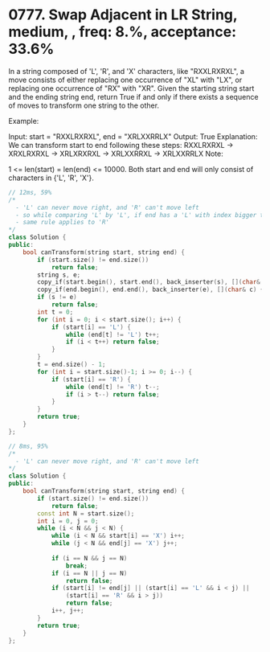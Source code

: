 # 0777. Swap Adjacent in LR String, medium, , freq: 8.%, acceptance: 33.6%

In a string composed of 'L', 'R', and 'X' characters, like "RXXLRXRXL", a move consists of either replacing one occurrence of "XL" with "LX", or replacing one occurrence of "RX" with "XR". Given the starting string start and the ending string end, return True if and only if there exists a sequence of moves to transform one string to the other.

Example:

Input: start = "RXXLRXRXL", end = "XRLXXRRLX"
Output: True
Explanation:
We can transform start to end following these steps:
RXXLRXRXL ->
XRXLRXRXL ->
XRLXRXRXL ->
XRLXXRRXL ->
XRLXXRRLX
Note:

1 <= len(start) = len(end) <= 10000.
Both start and end will only consist of characters in {'L', 'R', 'X'}.

```c++
// 12ms, 59%
/*
  - 'L' can never move right, and 'R' can't move left
  - so while comparing 'L' by 'L', if end has a 'L' with index bigger than its counterpart in start then it fails
  - same rule applies to 'R'
*/
class Solution {
public:
    bool canTransform(string start, string end) {
        if (start.size() != end.size())
            return false;
        string s, e;
        copy_if(start.begin(), start.end(), back_inserter(s), [](char& c) { return c != 'X'; });
        copy_if(end.begin(), end.end(), back_inserter(e), [](char& c) { return c != 'X'; });
        if (s != e)
            return false;
        int t = 0;
        for (int i = 0; i < start.size(); i++) {
            if (start[i] == 'L') {
                while (end[t] != 'L') t++;
                if (i < t++) return false;
            }
        }
        t = end.size() - 1;
        for (int i = start.size()-1; i >= 0; i--) {
            if (start[i] == 'R') {
                while (end[t] != 'R') t--;
                if (i > t--) return false;
            }
        }
        return true;
    }
};

// 8ms, 95%
/*
  - 'L' can never move right, and 'R' can't move left
*/
class Solution {
public:
    bool canTransform(string start, string end) {
        if (start.size() != end.size())
            return false;
        const int N = start.size();
        int i = 0, j = 0;
        while (i < N && j < N) {
            while (i < N && start[i] == 'X') i++;
            while (j < N && end[j] == 'X') j++;
            
            if (i == N && j == N)
                break;
            if (i == N || j == N)
                return false;
            if (start[i] != end[j] || (start[i] == 'L' && i < j) ||
                (start[i] == 'R' && i > j))
                return false;
            i++, j++;
        }
        return true;
    }
};
```

